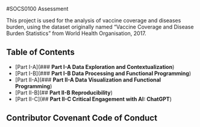#SOCS0100 Assessment

This project is used for the analysis of vaccine coverage and diseases burden, using the dataset originally named “Vaccine Coverage and Disease Burden Statistics” from World Health Organisation, 2017.

## Table of Contents

 - [Part I-A](### **Part I-A Data Exploration and Contextualization**)
 - [Part I-B](### **Part I-B Data Processing and Functional Programming**)
 - [Part II-A](### **Part II-A Data Visualization and Functional Programming**)
 - [Part II-B](## **Part II-B Reproducibility**)
 - [Part II-C](## **Part II-C Critical Engagement with AI: ChatGPT**)

## Contributor Covenant Code of Conduct

